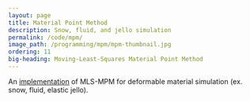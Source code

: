 ```yaml
---
layout: page
title: Material Point Method
description: Snow, fluid, and jello simulation
permalink: /code/mpm/
image_path: /programming/mpm/mpm-thumbnail.jpg
ordering: 11
big-heading: Moving-Least-Squares Material Point Method
---
```

An [implementation][pres] of MLS-MPM for deformable material simulation (ex. snow, fluid, elastic jello).

[pres]:https://docs.google.com/presentation/d/1ydIXiUIl38vEqvMF6gjDTxNeM-YKIp9IGzzXuWTl96M/edit?usp=sharing
